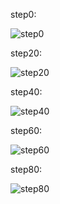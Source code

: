 step0:

![step0](https://github.com/user-attachments/assets/25151d9f-5cce-43a1-9858-5bdefa63d5e5)

step20:

![step20](https://github.com/user-attachments/assets/85c06830-448c-4d1b-ac0d-6c49cea6db37)

step40:

![step40](https://github.com/user-attachments/assets/89c023e3-e7ed-4fb8-8667-39be9d52478b)

step60:

![step60](https://github.com/user-attachments/assets/a3cb6ea4-c094-4dd8-8e93-b61bcf83f32f)

step80:

![step80](https://github.com/user-attachments/assets/b1db7d86-6734-4f86-9b62-f64aecd6c6fd)

